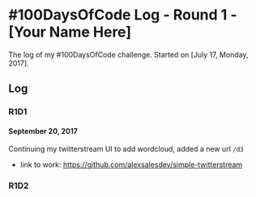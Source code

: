 # #100DaysOfCode Log - Round 1 - [Your Name Here]

The log of my #100DaysOfCode challenge. Started on [July 17, Monday, 2017].

## Log

### R1D1
#### September 20, 2017
Continuing my twitterstream UI to add wordcloud, added a new url `/d3`
 - link to work: https://github.com/alexsalesdev/simple-twitterstream

### R1D2
